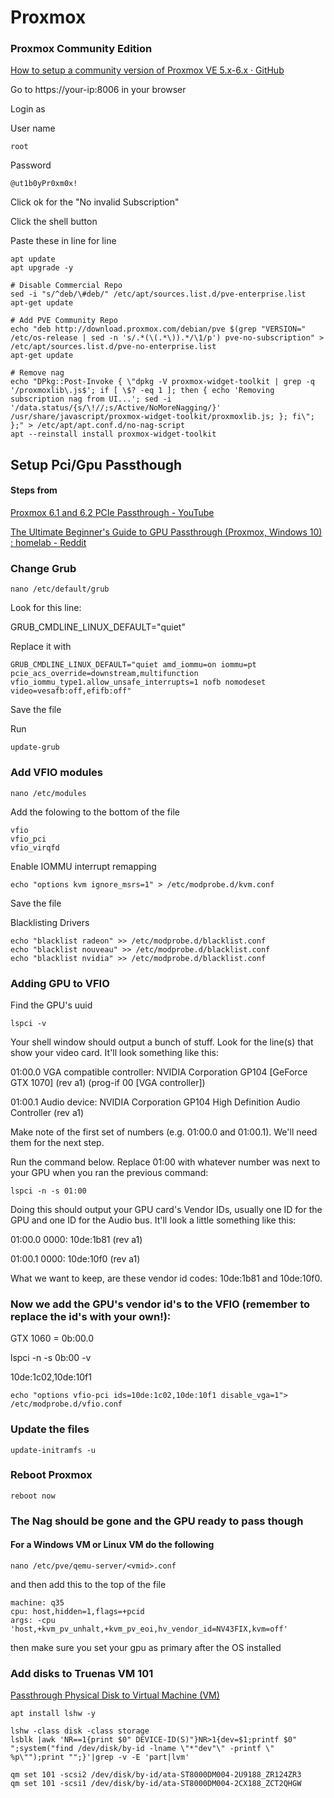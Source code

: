 # Proxmox
### Proxmox Community Edition
[How to setup a community version of Proxmox VE 5.x-6.x · GitHub](https://gist.github.com/whiskerz007/53c6aa5d624154bacbbc54880e1e3b2a)

Go to https://your-ip:8006 in your browser

Login as

User name

```root```

Password

```@ut1b0yPr0xm0x!```

Click ok for the "No invalid Subscription"

Click the shell button

Paste these in line for line

```
apt update
apt upgrade -y
```


```
# Disable Commercial Repo
sed -i "s/^deb/\#deb/" /etc/apt/sources.list.d/pve-enterprise.list
apt-get update

# Add PVE Community Repo
echo "deb http://download.proxmox.com/debian/pve $(grep "VERSION=" /etc/os-release | sed -n 's/.*(\(.*\)).*/\1/p') pve-no-subscription" > /etc/apt/sources.list.d/pve-no-enterprise.list
apt-get update

# Remove nag
echo "DPkg::Post-Invoke { \"dpkg -V proxmox-widget-toolkit | grep -q '/proxmoxlib\.js$'; if [ \$? -eq 1 ]; then { echo 'Removing subscription nag from UI...'; sed -i '/data.status/{s/\!//;s/Active/NoMoreNagging/}' /usr/share/javascript/proxmox-widget-toolkit/proxmoxlib.js; }; fi\"; };" > /etc/apt/apt.conf.d/no-nag-script
apt --reinstall install proxmox-widget-toolkit
```

## Setup Pci/Gpu Passthough
#### Steps from
[Proxmox 6.1 and 6.2 PCIe Passthrough - YouTube](https://youtu.be/_fkKIMF3HZw?t=480)

[The Ultimate Beginner's Guide to GPU Passthrough (Proxmox, Windows 10) : homelab - Reddit](https://www.reddit.com/r/homelab/comments/b5xpua/the_ultimate_beginners_guide_to_gpu_passthrough/)

### Change Grub
```nano /etc/default/grub```

Look for this line:

GRUB_CMDLINE_LINUX_DEFAULT="quiet"

Replace it with

```GRUB_CMDLINE_LINUX_DEFAULT="quiet amd_iommu=on iommu=pt pcie_acs_override=downstream,multifunction vfio_iommu_type1.allow_unsafe_interrupts=1 nofb nomodeset video=vesafb:off,efifb:off"```

Save the file

Run 

```update-grub```

### Add VFIO modules

```nano /etc/modules```

Add the folowing to the bottom of the file

```
vfio
vfio_pci
vfio_virqfd
```

Enable IOMMU interrupt remapping

```echo "options kvm ignore_msrs=1" > /etc/modprobe.d/kvm.conf```

Save the file

Blacklisting Drivers

```
echo "blacklist radeon" >> /etc/modprobe.d/blacklist.conf
echo "blacklist nouveau" >> /etc/modprobe.d/blacklist.conf
echo "blacklist nvidia" >> /etc/modprobe.d/blacklist.conf
```
### Adding GPU to VFIO
Find the GPU's uuid

```lspci -v```
    
Your shell window should output a bunch of stuff. Look for the line(s) that show your video card. It'll look something like this:

01:00.0 VGA compatible controller: NVIDIA Corporation GP104 [GeForce GTX 1070] (rev a1) (prog-if 00 [VGA controller])

01:00.1 Audio device: NVIDIA Corporation GP104 High Definition Audio Controller (rev a1)

Make note of the first set of numbers (e.g. 01:00.0 and 01:00.1). We'll need them for the next step.

Run the command below. Replace 01:00 with whatever number was next to your GPU when you ran the previous command:

```lspci -n -s 01:00```

Doing this should output your GPU card's Vendor IDs, usually one ID for the GPU and one ID for the Audio bus. It'll look a little something like this:

01:00.0 0000: 10de:1b81 (rev a1)

01:00.1 0000: 10de:10f0 (rev a1)

What we want to keep, are these vendor id codes: 10de:1b81 and 10de:10f0.

### Now we add the GPU's vendor id's to the VFIO (remember to replace the id's with your own!):
GTX 1060 = 0b:00.0

lspci -n -s 0b:00 -v

10de:1c02,10de:10f1

```echo "options vfio-pci ids=10de:1c02,10de:10f1 disable_vga=1"> /etc/modprobe.d/vfio.conf```

### Update the files

```update-initramfs -u```

### Reboot Proxmox

```reboot now```


### The Nag should be gone and the GPU ready to pass though

#### For a Windows VM or Linux VM do the following
```nano /etc/pve/qemu-server/<vmid>.conf```

and then add this to the top of the file

```
machine: q35
cpu: host,hidden=1,flags=+pcid
args: -cpu 'host,+kvm_pv_unhalt,+kvm_pv_eoi,hv_vendor_id=NV43FIX,kvm=off'
```

then make sure you set your gpu as primary after the OS installed

### Add disks to Truenas VM 101
[Passthrough Physical Disk to Virtual Machine (VM)](https://pve.proxmox.com/wiki/Passthrough_Physical_Disk_to_Virtual_Machine_(VM))

```apt install lshw -y```

```
lshw -class disk -class storage
lsblk |awk 'NR==1{print $0" DEVICE-ID(S)"}NR>1{dev=$1;printf $0" ";system("find /dev/disk/by-id -lname \"*"dev"\" -printf \" %p\"");print "";}'|grep -v -E 'part|lvm'
```

```
qm set 101 -scsi2 /dev/disk/by-id/ata-ST8000DM004-2U9188_ZR124ZR3
qm set 101 -scsi1 /dev/disk/by-id/ata-ST8000DM004-2CX188_ZCT2QHGW
```
